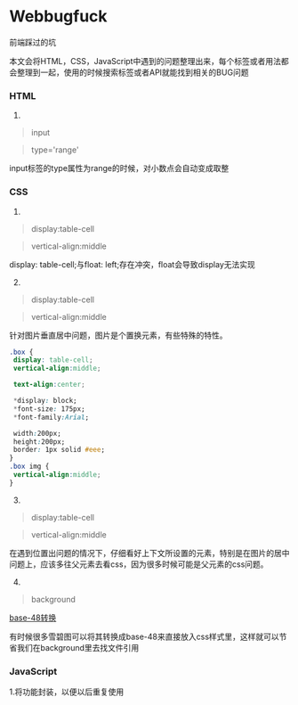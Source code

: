# Webbugfuck
前端踩过的坑

本文会将HTML，CSS，JavaScript中遇到的问题整理出来，每个标签或者用法都会整理到一起，使用的时候搜索标签或者API就能找到相关的BUG问题

### HTML

1.

> input

> type='range'

input标签的type属性为range的时候，对小数点会自动变成取整

### CSS

1.

> display:table-cell

> vertical-align:middle

display: table-cell;与float: left;存在冲突，float会导致display无法实现

2.

> display:table-cell

> vertical-align:middle

针对图片垂直居中问题，图片是个置换元素，有些特殊的特性。

```css
.box {
 display: table-cell;
 vertical-align:middle;

 text-align:center;

 *display: block;
 *font-size: 175px;
 *font-family:Arial;

 width:200px;
 height:200px;
 border: 1px solid #eee;
}
.box img {
 vertical-align:middle;
}
```

3.

> display:table-cell

> vertical-align:middle

在遇到位置出问题的情况下，仔细看好上下文所设置的元素，特别是在图片的居中问题上，应该多往父元素去看css，因为很多时候可能是父元素的css问题。

4.

> background 

[base-48转换](http://c.runoob.com/front-end/59)

有时候很多雪碧图可以将其转换成base-48来直接放入css样式里，这样就可以节省我们在background里去找文件引用

### JavaScript

1.将功能封装，以便以后重复使用
